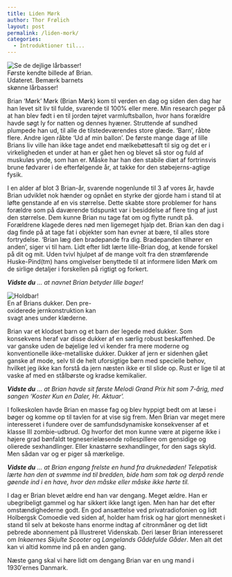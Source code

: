 ```yaml
---
title: Liden Mørk
author: Thor Frølich
layout: post
permalink: /liden-mork/
categories:
  - Introduktioner til...
---
```

<div class="bitImage bitRight" style="width: 218px">
  <img src="http://www.abekat.net/wp-content/images/liden_mork_01.jpg" alt="Se de dejlige lårbasser!" /><br /> Første kendte billede af Brian. Udateret. Bemærk barnets skønne lårbasser!
</div>

Brian ‘Mørk’ Mørk (Brian Mørk) kom til verden en dag og siden den dag har han levet sit liv til fulde, svarende til 100% eller mere. Min research peger på at han blev født i en til jorden tøjret varmluftsballon, hvor hans forældre havde søgt ly for natten og dennes hyæner. Struttende af sundhed plumpede han ud, til alle de tilstedeværendes store glæde. ‘Barn’, råbte flere. Andre igen råbte ‘Ud af min ballon’. De første mange dage af lille Brians liv ville han ikke tage andet end mælkebøttesaft til sig og det er i virkeligheden et under at han er gået hen og blevet så stor og fuld af muskuløs ynde, som han er. Måske har han den stabile diæt af fortrinsvis brune fødvarer i de efterfølgende år, at takke for den støbejerns-agtige fysik.

I en alder af blot 3 Brian-år, svarende nogenlunde til 3 af vores år, havde Brian udviklet nok hænder og opnået en styrke der gjorde ham i stand til at løfte genstande af en vis størrelse. Dette skabte store problemer for hans forældre som på daværende tidspunkt var i besiddelse af flere ting af just den størrelse. Dem kunne Brian nu tage fat om og flytte rundt på. Forældrene klagede deres nød men ligemeget hjalp det. Brian kan den dag i dag finde på at tage fat i objekter som han evner at bære, til alles store fortrydelse. ‘Brian læg den bradepande fra dig. Bradepanden tilhører en anden’, siger vi til ham. Lidt efter lidt lærte lille-Brian dog, at kende forskel på dit og mit. Uden tvivl hjulpet af de mange volt fra den strømførende Huske-Pind(tm) hans omgivelser benyttede til at informere liden Mørk om de sirlige detaljer i forskellen på rigtigt og forkert.

***Vidste du** … at navnet Brian betyder lille bager!*

<div class="bitImage bitLeft" style="width: 208px">
  <img src="http://www.abekat.net/wp-content/images/liden_mork_02.jpg" alt="Holdbar!" /><br /> En af Brians dukker. Den pre-oxiderede jernkonstruktion kan svagt anes under klæderne.
</div>

Brian var et klodset barn og et barn der legede med dukker. Som konsekvens heraf var disse dukker af en særlig robust beskaffenhed. De var ganske uden de bøjelige led vi kender fra mere moderne og konventionelle ikke-metalliske dukker. Dukker af jern er sidenhen gået ganske af mode, selv til de helt uforsigtige børn med specielle behov, hvilket jeg ikke kan forstå da jern næsten ikke er til slide op. Rust er lige til at vaske af med en stålbørste og kradse kemikalier.

***Vidste du** … at Brian havde sit første Melodi Grand Prix hit som 7-årig, med sangen ‘Koster Kun en Daler, Hr. Aktuar’.*

I folkeskolen havde Brian en masse fag og blev hyppigt bedt om at læse i bøger og komme op til tavlen for at vise sig frem. Men Brian var meget mere interesseret i fundere over de samfundsdynamiske konsekvenser af et klasse III zombie-udbrud. Og hvorfor det mon kunne være at pigerne ikke i højere grad bønfaldt tegneserielæsende rollespillere om gensidige og olierede sexhandlinger. Eller knastørre sexhandlinger, for den sags skyld. Men sådan var og er piger så mærkelige.

***Vidste du** … at Brian engang frelste en hund fra druknedøden! Telepatisk lærte han den at svømme ind til bredden, bide ham som tak og derpå rende gøende ind i en have, hvor den måske eller måske ikke hørte til.*

I dag er Brian blevet ældre end han var dengang. Meget ældre. Han er ubegribeligt gammel og har sikkert ikke langt igen. Men han har det efter omstændighederne godt. En god ansættelse ved privatradiofonien og lidt Holbergsk Comoedie ved siden af, holder ham frisk og har gjort mennesket i stand til selv at bekoste hans enorme indtag af citronmåner og det lidt pebrede abonnement på Illustreret Videnskab. Deri læser Brian interesseret om *Inkaernes Skjulte Scooter* og *Langelands Gådefulde Gåder*. Men alt det kan vi altid komme ind på en anden gang.

Næste gang skal vi høre lidt om dengang Brian var en ung mand i 1930′ernes Danmark.